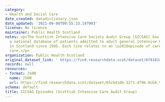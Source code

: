 ```yaml
---
category:
- Health and Social Care
date_created: datadictionary.json
date_updated: '2021-09-08T09:55:33.197903'
license: No licence
maintainer: Public Health Scotland
notes: <p>The Scottish Intensive Care Society Audit Group (SICSAG) has maintained
  a national database of patients admitted to adult general Intensive Care Units (ICU)
  in Scotland since 1995. Each line relates to an \u2018episode of care\u2019 in critical
  care.</p>
organization: Public Health Scotland
original_dataset_link: ' https://find.researchdata.scot/dataset/6f8182d2-2993-400d-829d-b52cdb324bf3'
records: null
resources:
- format: JSON
  name: JSON
  url: https://find.researchdata.scot/dataset/65c641db-3271-4f96-8cb4-94cf9e6379b4/resource/6f8182d2-2993-400d-829d-b52cdb324bf3/download/datadictionary.json
schema: default
title: SICSAG Episodes (Scottish Intensive Care Audit Group)
---
```

